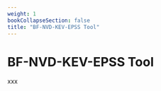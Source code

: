```yaml
---
weight: 1
bookCollapseSection: false
title: "BF-NVD-KEV-EPSS Tool"
---
```

# BF-NVD-KEV-EPSS Tool

xxx

